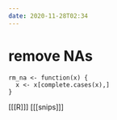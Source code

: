 ```yaml
---
date: 2020-11-28T02:34
---
```


# remove NAs

	rm_na <- function(x) {
	  x <- x[complete.cases(x),]
	}
    
[[[R]]]
[[[snips]]]